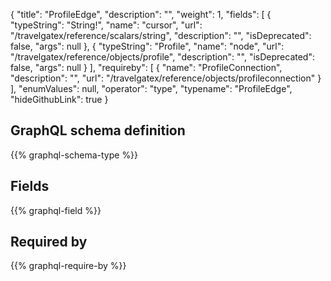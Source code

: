 {
  "title": "ProfileEdge",
  "description": "",
  "weight": 1,
  "fields": [
    {
      "typeString": "String!",
      "name": "cursor",
      "url": "/travelgatex/reference/scalars/string",
      "description": "",
      "isDeprecated": false,
      "args": null
    },
    {
      "typeString": "Profile",
      "name": "node",
      "url": "/travelgatex/reference/objects/profile",
      "description": "",
      "isDeprecated": false,
      "args": null
    }
  ],
  "requireby": [
    {
      "name": "ProfileConnection",
      "description": "",
      "url": "/travelgatex/reference/objects/profileconnection"
    }
  ],
  "enumValues": null,
  "operator": "type",
  "typename": "ProfileEdge",
  "hideGithubLink": true
}
## GraphQL schema definition

{{% graphql-schema-type %}}

## Fields

{{% graphql-field %}}

## Required by

{{% graphql-require-by %}}
